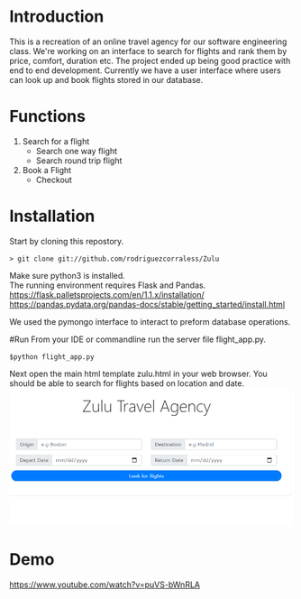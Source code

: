 # Introduction
This is a recreation of an online travel agency for our software engineering class. We're working on an interface to search for flights and rank them by price, comfort, duration etc. The project ended up being good practice with end to end development. Currently we have a user interface where users can look up and book flights stored in our database. 

# Functions
1. Search for a flight
   * Search one way flight
   * Search round trip flight
2. Book a Flight
   * Checkout

# Installation
Start by cloning this repostory.

    > git clone git://github.com/rodriguezcorraless/Zulu

Make sure python3 is installed.  
The running environment requires Flask and Pandas. 
https://flask.palletsprojects.com/en/1.1.x/installation/
https://pandas.pydata.org/pandas-docs/stable/getting_started/install.html

We used the pymongo interface to interact to preform database operations.


#Run
From your IDE or commandline run the server file flight_app.py.

    $python flight_app.py

Next open the main html template zulu.html in your web browser. You should be able to search for flights based on location and date.
![UI image](https://github.com/rodriguezcorraless/Zulu/blob/main/ZuluUI.PNG)

# Demo
https://www.youtube.com/watch?v=puVS-bWnRLA
